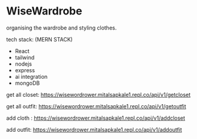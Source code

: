 # WiseWardrobe
organising the wardrobe and styling clothes. 

tech stack:
(MERN STACK)
- React 
- tailwind
- nodejs
- express
- ai integration
- mongoDB


get all closet:
https://wisewordrower.mitalsapkale1.repl.co/api/v1/getcloset

get all outfit:
https://wisewordrower.mitalsapkale1.repl.co/api/v1/getoutfit

add cloth :
https://wisewordrower.mitalsapkale1.repl.co/api/v1/addcloset

add outfit:
https://wisewordrower.mitalsapkale1.repl.co/api/v1/addoutfit

